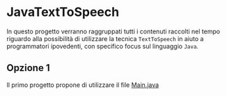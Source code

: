# JavaTextToSpeech
In questo progetto verranno raggruppati tutti i contenuti raccolti nel tempo riguardo alla possibilità di utilizzare la tecnica `TextToSpeech` in aiuto a programmatori ipovedenti,
con specifico focus sul linguaggio `Java`.

## Opzione 1 
Il primo progetto propone di utilizzare il file [Main.java](JavaTextToSpeech/project1/Main.java)
